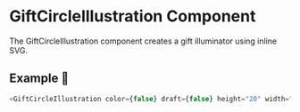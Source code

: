 # GiftCircleIllustration Component

The GiftCircleIllustration component creates a gift illuminator using inline SVG.

## Example 🚀

```javascript
<GiftCircleIllustration color={false} draft={false} height="20" width="20" />
```
